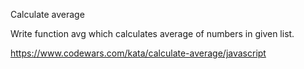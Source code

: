 Calculate average

Write function avg which calculates average of numbers in given list.

https://www.codewars.com/kata/calculate-average/javascript